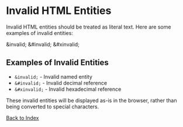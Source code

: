 # Invalid HTML Entities

Invalid HTML entities should be treated as literal text. Here are some examples of invalid entities:

&invalid; &#invalid; &#xinvalid;

## Examples of Invalid Entities

- `&invalid;` - Invalid named entity
- `&#invalid;` - Invalid decimal reference
- `&#xinvalid;` - Invalid hexadecimal reference

These invalid entities will be displayed as-is in the browser, rather than being converted to special characters.

[Back to Index](../../index.md) 